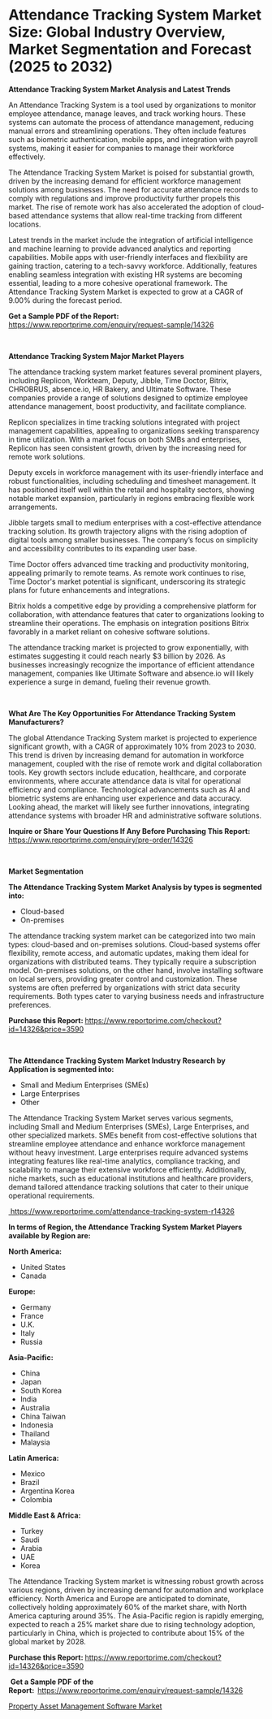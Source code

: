 <p><h1>Attendance Tracking System Market Size: Global Industry Overview, Market Segmentation and Forecast (2025 to 2032)</h1></p><p><strong>Attendance Tracking System Market Analysis and Latest Trends</strong></p>
<p><p>An Attendance Tracking System is a tool used by organizations to monitor employee attendance, manage leaves, and track working hours. These systems can automate the process of attendance management, reducing manual errors and streamlining operations. They often include features such as biometric authentication, mobile apps, and integration with payroll systems, making it easier for companies to manage their workforce effectively.</p><p>The Attendance Tracking System Market is poised for substantial growth, driven by the increasing demand for efficient workforce management solutions among businesses. The need for accurate attendance records to comply with regulations and improve productivity further propels this market. The rise of remote work has also accelerated the adoption of cloud-based attendance systems that allow real-time tracking from different locations.</p><p>Latest trends in the market include the integration of artificial intelligence and machine learning to provide advanced analytics and reporting capabilities. Mobile apps with user-friendly interfaces and flexibility are gaining traction, catering to a tech-savvy workforce. Additionally, features enabling seamless integration with existing HR systems are becoming essential, leading to a more cohesive operational framework. The Attendance Tracking System Market is expected to grow at a CAGR of 9.00% during the forecast period.</p></p>
<p><strong>Get a Sample PDF of the Report:&nbsp;</strong> <a href="https://www.reportprime.com/enquiry/request-sample/14326?utm_campaign=2220&utm_medium=2&utm_source=Github&utm_content=ia&utm_term=20032025&utm_id=attendance-tracking-system">https://www.reportprime.com/enquiry/request-sample/14326</a></p>
<p>&nbsp;</p>
<p><strong>Attendance Tracking System Major Market Players</strong></p>
<p><p>The attendance tracking system market features several prominent players, including Replicon, Workteam, Deputy, Jibble, Time Doctor, Bitrix, CHROBRUS, absence.io, HR Bakery, and Ultimate Software. These companies provide a range of solutions designed to optimize employee attendance management, boost productivity, and facilitate compliance.</p><p>Replicon specializes in time tracking solutions integrated with project management capabilities, appealing to organizations seeking transparency in time utilization. With a market focus on both SMBs and enterprises, Replicon has seen consistent growth, driven by the increasing need for remote work solutions.</p><p>Deputy excels in workforce management with its user-friendly interface and robust functionalities, including scheduling and timesheet management. It has positioned itself well within the retail and hospitality sectors, showing notable market expansion, particularly in regions embracing flexible work arrangements.</p><p>Jibble targets small to medium enterprises with a cost-effective attendance tracking solution. Its growth trajectory aligns with the rising adoption of digital tools among smaller businesses. The company’s focus on simplicity and accessibility contributes to its expanding user base.</p><p>Time Doctor offers advanced time tracking and productivity monitoring, appealing primarily to remote teams. As remote work continues to rise, Time Doctor's market potential is significant, underscoring its strategic plans for future enhancements and integrations.</p><p>Bitrix holds a competitive edge by providing a comprehensive platform for collaboration, with attendance features that cater to organizations looking to streamline their operations. The emphasis on integration positions Bitrix favorably in a market reliant on cohesive software solutions.</p><p>The attendance tracking market is projected to grow exponentially, with estimates suggesting it could reach nearly $3 billion by 2026. As businesses increasingly recognize the importance of efficient attendance management, companies like Ultimate Software and absence.io will likely experience a surge in demand, fueling their revenue growth.</p></p>
<p>&nbsp;</p>
<p><strong>What Are The Key Opportunities For Attendance Tracking System Manufacturers?</strong></p>
<p><p>The global Attendance Tracking System market is projected to experience significant growth, with a CAGR of approximately 10% from 2023 to 2030. This trend is driven by increasing demand for automation in workforce management, coupled with the rise of remote work and digital collaboration tools. Key growth sectors include education, healthcare, and corporate environments, where accurate attendance data is vital for operational efficiency and compliance. Technological advancements such as AI and biometric systems are enhancing user experience and data accuracy. Looking ahead, the market will likely see further innovations, integrating attendance systems with broader HR and administrative software solutions.</p></p>
<p><strong>Inquire or Share Your Questions If Any Before Purchasing This Report:</strong> <a href="https://www.reportprime.com/enquiry/pre-order/14326?utm_campaign=2220&utm_medium=2&utm_source=Github&utm_content=ia&utm_term=20032025&utm_id=attendance-tracking-system">https://www.reportprime.com/enquiry/pre-order/14326</a></p>
<p>&nbsp;</p>
<p><strong>Market Segmentation</strong></p>
<p><strong>The Attendance Tracking System Market Analysis by types is segmented into:</strong></p>
<p><ul><li>Cloud-based</li><li>On-premises</li></ul></p>
<p><p>The attendance tracking system market can be categorized into two main types: cloud-based and on-premises solutions. Cloud-based systems offer flexibility, remote access, and automatic updates, making them ideal for organizations with distributed teams. They typically require a subscription model. On-premises solutions, on the other hand, involve installing software on local servers, providing greater control and customization. These systems are often preferred by organizations with strict data security requirements. Both types cater to varying business needs and infrastructure preferences.</p></p>
<p><strong>Purchase this Report:&nbsp;</strong><a href="https://www.reportprime.com/checkout?id=14326&price=3590&utm_campaign=2220&utm_medium=2&utm_source=Github&utm_content=ia&utm_term=20032025&utm_id=attendance-tracking-system">https://www.reportprime.com/checkout?id=14326&price=3590</a></p>
<p>&nbsp;</p>
<p><strong>The Attendance Tracking System Market Industry Research by Application is segmented into:</strong></p>
<p><ul><li>Small and Medium Enterprises (SMEs)</li><li>Large Enterprises</li><li>Other</li></ul></p>
<p><p>The Attendance Tracking System Market serves various segments, including Small and Medium Enterprises (SMEs), Large Enterprises, and other specialized markets. SMEs benefit from cost-effective solutions that streamline employee attendance and enhance workforce management without heavy investment. Large enterprises require advanced systems integrating features like real-time analytics, compliance tracking, and scalability to manage their extensive workforce efficiently. Additionally, niche markets, such as educational institutions and healthcare providers, demand tailored attendance tracking solutions that cater to their unique operational requirements.</p></p>
<p><a href="https://www.reportprime.com/attendance-tracking-system-r14326?utm_campaign=2220&utm_medium=2&utm_source=Github&utm_content=ia&utm_term=20032025&utm_id=attendance-tracking-system">&nbsp;https://www.reportprime.com/attendance-tracking-system-r14326</a></p>
<p><strong>In terms of Region, the Attendance Tracking System Market Players available by Region are:</strong></p>
<p>
    <p> <strong> North America: </strong>
        <ul>
            <li>United States</li>
            <li>Canada</li>
        </ul>
        </p> 
    <p> <strong> Europe: </strong>
        <ul>
            <li>Germany</li>
            <li>France</li>
            <li>U.K.</li>
            <li>Italy</li>
            <li>Russia</li>
        </ul>
        </p> 
    <p> <strong> Asia-Pacific: </strong>
        <ul>
            <li>China</li>
            <li>Japan</li>
            <li>South Korea</li>
            <li>India</li>
            <li>Australia</li>
            <li>China Taiwan</li>
            <li>Indonesia</li>
            <li>Thailand</li>
            <li>Malaysia</li>
        </ul>
        </p> 
    <p> <strong> Latin America: </strong>
        <ul>
            <li>Mexico</li>
            <li>Brazil</li>
            <li>Argentina Korea</li>
            <li>Colombia</li>
        </ul>
        </p> 
    <p> <strong> Middle East & Africa: </strong>
        <ul>
            <li>Turkey</li>
            <li>Saudi</li>
            <li>Arabia</li>
            <li>UAE</li>
            <li>Korea</li>
        </ul>
    </p>
    </p>
<p><p>The Attendance Tracking System market is witnessing robust growth across various regions, driven by increasing demand for automation and workplace efficiency. North America and Europe are anticipated to dominate, collectively holding approximately 60% of the market share, with North America capturing around 35%. The Asia-Pacific region is rapidly emerging, expected to reach a 25% market share due to rising technology adoption, particularly in China, which is projected to contribute about 15% of the global market by 2028.</p></p>
<p><strong>Purchase this Report: </strong><a href="https://www.reportprime.com/checkout?id=14326&price=3590&utm_campaign=2220&utm_medium=2&utm_source=Github&utm_content=ia&utm_term=20032025&utm_id=attendance-tracking-system">https://www.reportprime.com/checkout?id=14326&price=3590</a></p>
<p>&nbsp;<strong>Get a Sample PDF of the Report:&nbsp;&nbsp;</strong><a href="https://www.reportprime.com/enquiry/request-sample/14326?utm_campaign=2220&utm_medium=2&utm_source=Github&utm_content=ia&utm_term=20032025&utm_id=attendance-tracking-system">https://www.reportprime.com/enquiry/request-sample/14326</a></p>
<p><strong></strong></p>
<p><p><a href="https://github.com/jerhoskinson197676/Market-Research-Report-List-1/blob/main/property-asset-management-software-market.md?utm_campaign=2220&utm_medium=2&utm_source=Github&utm_content=ia&utm_term=20032025&utm_id=attendance-tracking-system">Property Asset Management Software Market</a></p></p>